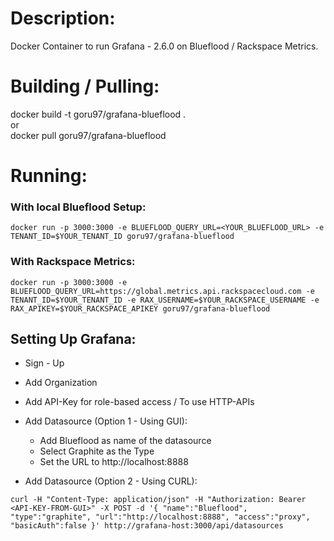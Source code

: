 # Description:
Docker Container to run Grafana - 2.6.0 on Blueflood / Rackspace Metrics.

# Building / Pulling:
docker build -t goru97/grafana-blueflood . </BR>
or </BR>
docker pull goru97/grafana-blueflood

# Running:

### With local Blueflood Setup:
```
docker run -p 3000:3000 -e BLUEFLOOD_QUERY_URL=<YOUR_BLUEFLOOD_URL> -e TENANT_ID=$YOUR_TENANT_ID goru97/grafana-blueflood
```
### With Rackspace Metrics:
```
docker run -p 3000:3000 -e BLUEFLOOD_QUERY_URL=https://global.metrics.api.rackspacecloud.com -e TENANT_ID=$YOUR_TENANT_ID -e RAX_USERNAME=$YOUR_RACKSPACE_USERNAME -e RAX_APIKEY=$YOUR_RACKSPACE_APIKEY goru97/grafana-blueflood
```
## Setting Up Grafana:

* Sign - Up
* Add Organization
* Add API-Key for role-based access / To use HTTP-APIs
* Add Datasource (Option 1 - Using GUI):
 
  * Add Blueflood as name of the datasource
  * Select Graphite as the Type
  * Set the URL to http://localhost:8888

* Add Datasource (Option 2 - Using CURL):

```
curl -H "Content-Type: application/json" -H "Authorization: Bearer <API-KEY-FROM-GUI>" -X POST -d '{ "name":"Blueflood", "type":"graphite", "url":"http://localhost:8888", "access":"proxy", "basicAuth":false }' http://grafana-host:3000/api/datasources

```

